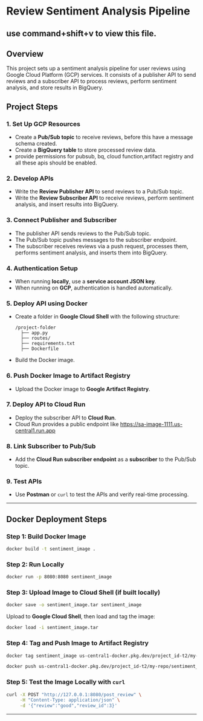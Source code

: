 # Review Sentiment Analysis Pipeline
## use command+shift+v to view this file.
## Overview
This project sets up a sentiment analysis pipeline for user reviews using Google Cloud Platform (GCP) services. It consists of a publisher API to send reviews and a subscriber API to process reviews, perform sentiment analysis, and store results in BigQuery.

## Project Steps

### 1. Set Up GCP Resources
- Create a **Pub/Sub topic** to receive reviews, before this have a message schema created.
- Create a **BigQuery table** to store processed review data.
- provide permissions for pubsub, bq, cloud function,artifact registry and all these apis should be enabled.


### 2. Develop APIs
- Write the **Review Publisher API** to send reviews to a Pub/Sub topic.
- Write the **Review Subscriber API** to receive reviews, perform sentiment analysis, and insert results into BigQuery.



### 3. Connect Publisher and Subscriber
- The publisher API sends reviews to the Pub/Sub topic.
- The Pub/Sub topic pushes messages to the subscriber endpoint.
- The subscriber receives reviews via a push request, processes them, performs sentiment analysis, and inserts them into BigQuery.

### 4. Authentication Setup
- When running **locally**, use a **service account JSON key**.
- When running on **GCP**, authentication is handled automatically.

### 5. Deploy API using Docker
- Create a folder in **Google Cloud Shell** with the following structure:
  ```
  /project-folder
    ├── app.py
    ├── routes/
    ├── requirements.txt
    ├── Dockerfile
  ```
- Build the Docker image.

### 6. Push Docker Image to Artifact Registry
- Upload the Docker image to **Google Artifact Registry**.

### 7. Deploy API to Cloud Run
- Deploy the subscriber API to **Cloud Run**.
- Cloud Run provides a public endpoint like https://sa-image-1111.us-central1.run.app

### 8. Link Subscriber to Pub/Sub
- Add the **Cloud Run subscriber endpoint** as a **subscriber** to the Pub/Sub topic.

### 9. Test APIs
- Use **Postman** or `curl` to test the APIs and verify real-time processing.

---

## Docker Deployment Steps

### Step 1: Build Docker Image
```sh
docker build -t sentiment_image .
```

### Step 2: Run Locally
```sh
docker run -p 8080:8080 sentiment_image
```

### Step 3: Upload Image to Cloud Shell (if built locally)
```sh
docker save -o sentiment_image.tar sentiment_image
```
Upload to **Google Cloud Shell**, then load and tag the image:
```sh
docker load -i sentiment_image.tar
```

### Step 4: Tag and Push Image to Artifact Registry
```sh
docker tag sentiment_image us-central1-docker.pkg.dev/project_id-t2/my-repo/sentiment_image

docker push us-central1-docker.pkg.dev/project_id-t2/my-repo/sentiment_image
```

### Step 5: Test the Image Locally with `curl`
```sh
curl -X POST "http://127.0.0.1:8080/post_review" \
     -H "Content-Type: application/json" \
     -d '{"review":"good","review_id":3}'
```

---
